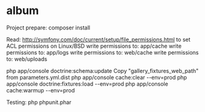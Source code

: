 album
=====

Project prepare:
composer install

Read: http://symfony.com/doc/current/setup/file_permissions.html to set ACL permissions on Linux/BSD
write permissions to: app/cache
write permissions to: app/logs
write permissions to: web/cache
write permissions to: web/uploads

php app/console doctrine:schema:update 
Copy "gallery_fixtures_web_path" from parameters.yml.dist
php app/console cache:clear --env=prod
php app/console doctrine:fixtures:load --env=prod
php app/console cache:warmup --env=prod


Testing:
php phpunit.phar

